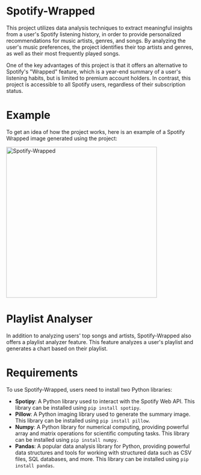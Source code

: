 # Spotify-Wrapped
This project utilizes data analysis techniques to extract meaningful insights from a user's Spotify listening history, in order to provide personalized recommendations for music artists, genres, and songs. By analyzing the user's music preferences, the project identifies their top artists and genres, as well as their most frequently played songs.

One of the key advantages of this project is that it offers an alternative to Spotify's "Wrapped" feature, which is a year-end summary of a user's listening habits, but is limited to premium account holders. In contrast, this project is accessible to all Spotify users, regardless of their subscription status.

# Example
To get an idea of how the project works, here is an example of a Spotify Wrapped image generated using the project:

<img src="https://raw.githubusercontent.com/hosseinmh1/Spotify-Wrapped/main/Spotify-Wrapped.jpg" alt="Spotify-Wrapped" width="400"/>


# Playlist Analyser
In addition to analyzing users' top songs and artists, Spotify-Wrapped also offers a playlist analyzer feature. This feature analyzes a user's playlist and generates a chart based on their playlist.

# Requirements
To use Spotify-Wrapped, users need to install two Python libraries:

+ **Spotipy**: A Python library used to interact with the Spotify Web API. This library can be installed using `pip install spotipy`.
+ **Pillow**: A Python imaging library used to generate the summary image. This library can be installed using `pip install pillow`.
+ **Numpy**: A Python library for numerical computing, providing powerful array and matrix operations for scientific computing tasks. This library can be installed using `pip install numpy`.
+ **Pandas**: A popular data analysis library for Python, providing powerful data structures and tools for working with structured data such as CSV files, SQL databases, and more. This library can be installed using `pip install pandas`.
